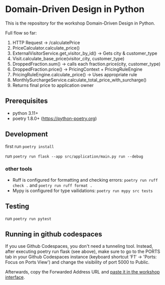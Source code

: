 # Domain-Driven Design in Python

This is the repository for the workshop Domain-Driven Design in Python.

Full flow so far:

1. HTTP Request → /calculatePrice
2. PriceCalculator.calculate_price()
3. ExternalVisitorService.get_visitor_by_id() → Gets city & customer_type
4. Visit.calculate_base_price(visitor_city, customer_type)
5. DroppedFraction.sum() → calls each fraction.price(city, customer_type)
6. DroppedFraction.price() → PricingContext + PricingRuleEngine
7. PricingRuleEngine.calculate_price() → Uses appropriate rule
8. MonthlySurchargeService.calculate_total_price_with_surcharge()
9. Returns final price to application owner

## Prerequisites

- python 3.11+
- poetry 1.8.0+ (https://python-poetry.org)

## Development

first run `poetry install`

run `poetry run flask --app src/application/main.py run --debug`

### other tools

- Ruff is configured for formatting and checking errors: `poetry run ruff check .` and `poetry run ruff format .`
- Mypy is configured for type vailidations: `poetry run mypy src tests`

## Testing

run `poetry run pytest`

## Running in github codespaces

If you use Github Codespaces, you don't need a tunneling tool.
Instead, after executing poetry run flask (see above), make sure to go to the
PORTS tab in your Github Codespaces instance (keyboard shortcut 'F1' -> 'Ports:
Focus on Ports View') and change the visibility of port 5000 to Public.

Afterwards, copy the Forwarded Address URL and [paste it in the workshop
interface](https://ddd-in-language.aardling.eu/setup#Set-client-endpoint-url).

